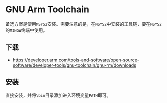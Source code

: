 # GNU Arm Toolchain

备选方案是使用`MSYS2`安装。需要注意的是，在`MSYS2`中安装的工具链，要在`MSYS2`的`MINGW`终端中使用。

## 下载

- https://developer.arm.com/tools-and-software/open-source-software/developer-tools/gnu-toolchain/gnu-rm/downloads

## 安装

直接安装，并将`\bin`目录添加进入环境变量`PATH`即可。

